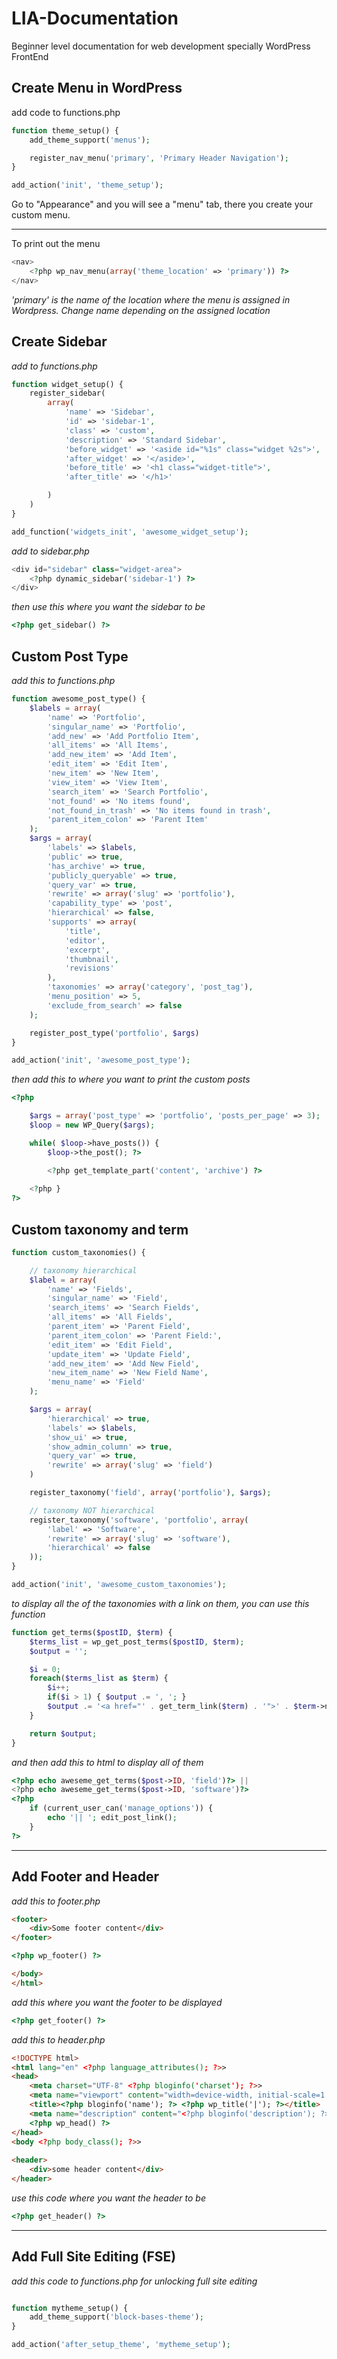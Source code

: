 # LIA-Documentation
Beginner level documentation for web development specially WordPress FrontEnd

## Create Menu in WordPress

add code to functions.php

```php
function theme_setup() {
    add_theme_support('menus');

    register_nav_menu('primary', 'Primary Header Navigation');
}

add_action('init', 'theme_setup');
```

Go to "Appearance" and you will see a "menu" tab, there you create your custom menu.

---

To print out the menu

```php
<nav>
    <?php wp_nav_menu(array('theme_location' => 'primary')) ?>
</nav>
```

*'primary' is the name of the location where the menu is assigned in Wordpress. Change name depending on the assigned location*

## Create Sidebar

*add to functions.php*

```php
function widget_setup() {
    register_sidebar(
        array(
            'name' => 'Sidebar',
            'id' => 'sidebar-1',
            'class' => 'custom',
            'description' => 'Standard Sidebar',
            'before_widget' => '<aside id="%1s" class="widget %2s">',
            'after_widget' => '</aside>',
            'before_title' => '<h1 class="widget-title">',
            'after_title' => '</h1>'

        )
    )
}

add_function('widgets_init', 'awesome_widget_setup');
```

*add to sidebar.php*

```php
<div id="sidebar" class="widget-area">
    <?php dynamic_sidebar('sidebar-1') ?>
</div>
```

*then use this where you want the sidebar to be*

```php
<?php get_sidebar() ?>
```

## Custom Post Type

*add this to functions.php*

```php
function awesome_post_type() {
    $labels = array(
        'name' => 'Portfolio',
        'singular_name' => 'Portfolio',
        'add_new' => 'Add Portfolio Item',
        'all_items' => 'All Items',
        'add_new_item' => 'Add Item',
        'edit_item' => 'Edit Item',
        'new_item' => 'New Item',
        'view_item' => 'View Item',
        'search_item' => 'Search Portfolio',
        'not_found' => 'No items found',
        'not_found_in_trash' => 'No items found in trash',
        'parent_item_colon' => 'Parent Item'
    );
    $args = array(
        'labels' => $labels,
        'public' => true,
        'has_archive' => true,
        'publicly_queryable' => true,
        'query_var' => true,
        'rewrite' => array('slug' => 'portfolio'),
        'capability_type' => 'post',
        'hierarchical' => false,
        'supports' => array(
            'title',
            'editor',
            'excerpt',
            'thumbnail',
            'revisions'
        ),
        'taxonomies' => array('category', 'post_tag'),
        'menu_position' => 5,
        'exclude_from_search' => false
    );

    register_post_type('portfolio', $args)
}

add_action('init', 'awesome_post_type');
```

*then add this to where you want to print the custom posts*

```php
<?php 

    $args = array('post_type' => 'portfolio', 'posts_per_page' => 3);
    $loop = new WP_Query($args);

    while( $loop->have_posts()) {
        $loop->the_post(); ?>

        <?php get_template_part('content', 'archive') ?>
        
    <?php }
?>
```

## Custom taxonomy and term

```php
function custom_taxonomies() {

    // taxonomy hierarchical
    $label = array(
        'name' => 'Fields',
        'singular_name' => 'Field',
        'search_items' => 'Search Fields',
        'all_items' => 'All Fields',
        'parent_item' => 'Parent Field',
        'parent_item_colon' => 'Parent Field:',
        'edit_item' => 'Edit Field',
        'update_item' => 'Update Field',
        'add_new_item' => 'Add New Field',
        'new_item_name' => 'New Field Name',
        'menu_name' => 'Field'
    );

    $args = array(
        'hierarchical' => true,
        'labels' => $labels,
        'show_ui' => true,
        'show_admin_column' => true,
        'query_var' => true,
        'rewrite' => array('slug' => 'field')
    )

    register_taxonomy('field', array('portfolio'), $args);

    // taxonomy NOT hierarchical
    register_taxonomy('software', 'portfolio', array(
        'label' => 'Software',
        'rewrite' => array('slug' => 'software'),
        'hierarchical' => false
    ));
}

add_action('init', 'awesome_custom_taxonomies');
```

*to display all the of the taxonomies with a link on them, you can use this function*

```php
function get_terms($postID, $term) {
    $terms_list = wp_get_post_terms($postID, $term);
    $output = '';

    $i = 0;
    foreach($terms_list as $term) { 
        $i++;
        if($i > 1) { $output .= ', '; }
        $output .= '<a href="' . get_term_link($term) . '">' . $term->name . '</a>';
    }

    return $output;
}
```

*and then add this to html to display all of them*

```php
<?php echo aweseme_get_terms($post->ID, 'field')?> ||
<?php echo aweseme_get_terms($post->ID, 'software')?>
<?php
    if (current_user_can('manage_options')) {
        echo '|| '; edit_post_link();
    }
?>
```

---

## Add Footer and Header

*add this to footer.php*

```html
<footer>
    <div>Some footer content</div>
</footer>

<?php wp_footer() ?>

</body>
</html>
```

*add this where you want the footer to be displayed*

```php
<?php get_footer() ?>
```

*add this to header.php*

```html
<!DOCTYPE html>
<html lang="en" <?php language_attributes(); ?>>
<head>
    <meta charset="UTF-8" <?php bloginfo('charset'); ?>>
    <meta name="viewport" content="width=device-width, initial-scale=1.0">
    <title><?php bloginfo('name'); ?> <?php wp_title('|'); ?></title>
    <meta name="description" content="<?php bloginfo('description'); ?>">
    <?php wp_head() ?>
</head>
<body <?php body_class(); ?>>
    
<header>
    <div>some header content</div>
</header>
```

*use this code where you want the header to be*

```php
<?php get_header() ?>
```

---

## Add Full Site Editing (FSE)

*add this code to functions.php for unlocking full site editing*

```php 

function mytheme_setup() {
    add_theme_support('block-bases-theme');
}

add_action('after_setup_theme', 'mytheme_setup');
```